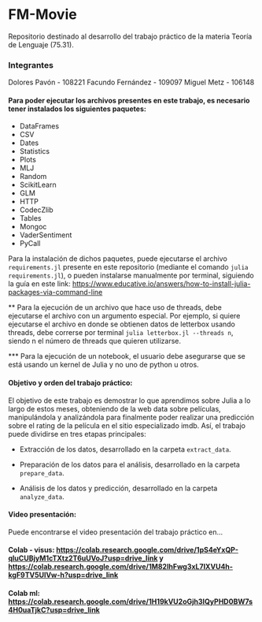 # FM-Movie

Repositorio destinado al desarrollo del trabajo práctico de la materia Teoría de Lenguaje (75.31).

### Integrantes

Dolores Pavón - 108221
Facundo Fernández - 109097
Miguel Metz - 106148

#### Para poder ejecutar los archivos presentes en este trabajo, es necesario tener instalados los siguientes paquetes:

- DataFrames
- CSV
- Dates
- Statistics
- Plots
- MLJ
- Random
- ScikitLearn
- GLM
- HTTP
- CodecZlib
- Tables
- Mongoc
- VaderSentiment
- PyCall

Para la instalación de dichos paquetes, puede ejecutarse el archivo `requirements.jl` presente en este repositorio (mediante el comando `julia requirements.jl`), o pueden instalarse manualmente por terminal, siguiendo la guía en este link: https://www.educative.io/answers/how-to-install-julia-packages-via-command-line

** Para la ejecución de un archivo que hace uso de threads, debe ejecutarse el archivo con un argumento especial. Por ejemplo, si quiere ejecutarse el archivo en donde se obtienen datos de letterbox usando threads, debe correrse por terminal `julia letterbox.jl --threads n`, siendo n el número de threads que quieren utilizarse.

*** Para la ejecución de un notebook, el usuario debe asegurarse que se está usando un kernel de Julia y no uno de python u otros.

#### Objetivo y orden del trabajo práctico:

El objetivo de este trabajo es demostrar lo que aprendimos sobre Julia a lo largo de estos meses, obteniendo de la web data sobre películas, manipulándola y analizándola para finalmente poder realizar una predicción sobre el rating de la película en el sitio especializado imdb. Así, el trabajo puede dividirse en tres etapas principales: 

- Extracción de los datos, desarrollado en la carpeta `extract_data`.

- Preparación de los datos para el análisis, desarrollado en la carpeta `prepare_data`.

- Análisis de los datos y predicción, desarrollado en la carpeta `analyze_data`.

#### Video presentación:

Puede encontrarse el video presentación del trabajo práctico en...

#### Colab - visus: https://colab.research.google.com/drive/1pS4eYxQP-qluCUBjyM1cTXtz2T6uUVoJ?usp=drive_link y https://colab.research.google.com/drive/1M82lhFwg3xL7IXVU4h-kgF9TV5UIVw-h?usp=drive_link
#### Colab ml: https://colab.research.google.com/drive/1H19kVU2oGjh3IQyPHD0BW7s4H0uaTjkC?usp=drive_link
